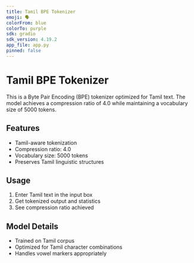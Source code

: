 ```yaml
---
title: Tamil BPE Tokenizer
emoji: 🗣️
colorFrom: blue
colorTo: purple
sdk: gradio
sdk_version: 4.19.2
app_file: app.py
pinned: false
---
```


# Tamil BPE Tokenizer

This is a Byte Pair Encoding (BPE) tokenizer optimized for Tamil text. The model achieves a compression ratio of 4.0 while maintaining a vocabulary size of 5000 tokens.

## Features
- Tamil-aware tokenization
- Compression ratio: 4.0
- Vocabulary size: 5000 tokens
- Preserves Tamil linguistic structures

## Usage
1. Enter Tamil text in the input box
2. Get tokenized output and statistics
3. See compression ratio achieved

## Model Details
- Trained on Tamil corpus
- Optimized for Tamil character combinations
- Handles vowel markers appropriately
